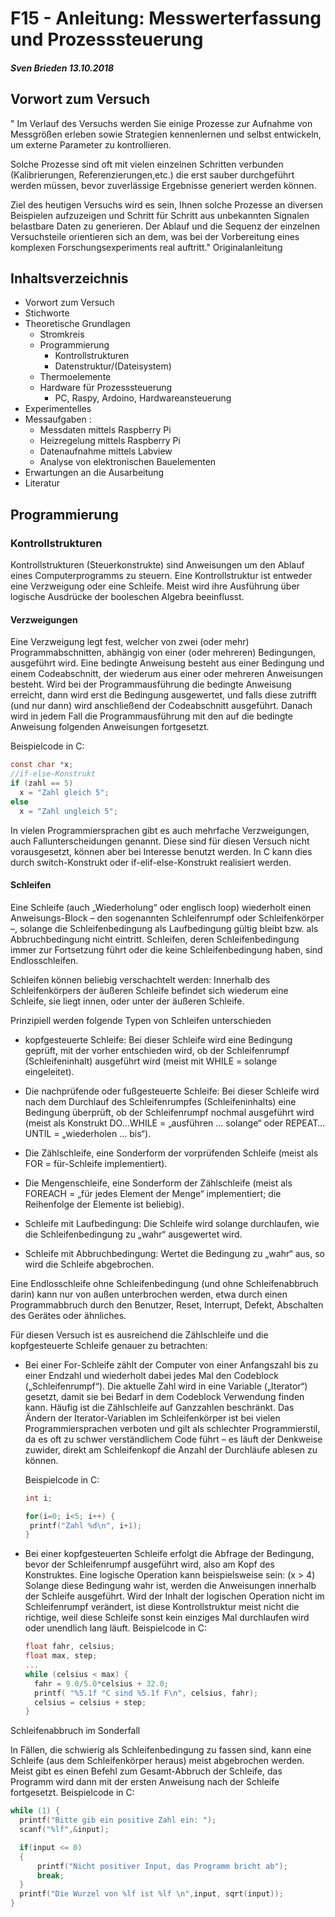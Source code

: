 # F15 - Anleitung: Messwerterfassung und Prozesssteuerung
##### Sven Brieden 13.10.2018

## Vorwort zum Versuch
"
Im Verlauf des Versuchs werden Sie einige Prozesse zur Aufnahme von Messgrößen erleben sowie Strategien kennenlernen und selbst entwickeln, um externe Parameter zu kontrollieren.

Solche Prozesse sind oft mit vielen einzelnen Schritten verbunden (Kalibrierungen, Referenzierungen,etc.) die erst sauber durchgeführt werden müssen, bevor zuverlässige Ergebnisse generiert werden können.

Ziel des heutigen Versuchs wird es sein, Ihnen solche Prozesse an diversen Beispielen aufzuzeigen und Schritt für Schritt aus unbekannten Signalen belastbare Daten zu generieren. Der Ablauf und die Sequenz der einzelnen Versuchsteile orientieren sich an dem, was bei der Vorbereitung eines komplexen Forschungsexperiments real auftritt." Originalanleitung

## Inhaltsverzeichnis
- Vorwort zum Versuch
- Stichworte
- Theoretische Grundlagen
  - Stromkreis
  - Programmierung
    - Kontrollstrukturen
    - Datenstruktur/(Dateisystem)
  - Thermoelemente
  - Hardware für Prozesssteuerung
    - PC, Raspy, Ardoino, Hardwareansteuerung
- Experimentelles
- Messaufgaben  :
  - Messdaten mittels Raspberry Pi
  - Heizregelung mittels Raspberry Pi
  - Datenaufnahme mittels Labview
  - Analyse von elektronischen Bauelementen
- Erwartungen an die Ausarbeitung
- Literatur

## Programmierung

### Kontrollstrukturen
Kontrollstrukturen (Steuerkonstrukte) sind Anweisungen um den Ablauf eines Computerprogramms zu steuern. Eine Kontrollstruktur ist entweder eine Verzweigung oder eine Schleife. Meist wird ihre Ausführung über logische Ausdrücke der booleschen Algebra beeinflusst.

#### Verzweigungen
Eine Verzweigung legt fest, welcher von zwei (oder mehr) Programmabschnitten, abhängig von einer (oder mehreren) Bedingungen, ausgeführt wird. Eine bedingte Anweisung besteht aus einer Bedingung und einem Codeabschnitt, der wiederum aus einer oder mehreren Anweisungen besteht. Wird bei der Programmausführung die bedingte Anweisung erreicht, dann wird erst die Bedingung ausgewertet, und falls diese zutrifft (und nur dann) wird anschließend der Codeabschnitt ausgeführt. Danach wird in jedem Fall die Programmausführung mit den auf die bedingte Anweisung folgenden Anweisungen fortgesetzt.

Beispielcode in C:
``` C
const char *x;
//if-else-Konstrukt
if (zahl == 5)
  x = "Zahl gleich 5";
else
  x = "Zahl ungleich 5";
```

In vielen Programmiersprachen gibt es auch mehrfache Verzweigungen, auch Fallunterscheidungen genannt. Diese sind für diesen Versuch nicht vorausgesetzt, können aber bei Interesse benutzt werden. In C kann dies durch switch-Konstrukt oder if-elif-else-Konstrukt realisiert werden.

#### Schleifen
Eine Schleife (auch „Wiederholung“ oder englisch loop) wiederholt einen Anweisungs-Block – den sogenannten Schleifenrumpf oder Schleifenkörper –, solange die Schleifenbedingung als Laufbedingung gültig bleibt bzw. als Abbruchbedingung nicht eintritt. Schleifen, deren Schleifenbedingung immer zur Fortsetzung führt oder die keine Schleifenbedingung haben, sind Endlosschleifen.

Schleifen können beliebig verschachtelt werden: Innerhalb des Schleifenkörpers der äußeren Schleife befindet sich wiederum eine Schleife, sie liegt innen, oder unter der äußeren Schleife.

Prinzipiell werden folgende Typen von Schleifen unterschieden
 - kopfgesteuerte Schleife: Bei dieser Schleife wird eine Bedingung geprüft, mit der vorher entschieden wird, ob der Schleifenrumpf (Schleifeninhalt) ausgeführt wird (meist mit WHILE = solange eingeleitet).

 - Die nachprüfende oder fußgesteuerte Schleife: Bei dieser Schleife wird nach dem Durchlauf des Schleifenrumpfes (Schleifeninhalts) eine Bedingung überprüft, ob der Schleifenrumpf nochmal ausgeführt wird (meist als Konstrukt DO…WHILE = „ausführen … solange“ oder REPEAT…UNTIL = „wiederholen … bis“).

 - Die Zählschleife, eine Sonderform der vorprüfenden Schleife (meist als FOR = für-Schleife implementiert).

 - Die Mengenschleife, eine Sonderform der Zählschleife (meist als FOREACH = „für jedes Element der Menge“ implementiert; die Reihenfolge der Elemente ist beliebig).

 - Schleife mit Laufbedingung: Die Schleife wird solange durchlaufen, wie die Schleifenbedingung zu „wahr“ ausgewertet wird.

 - Schleife mit Abbruchbedingung: Wertet die Bedingung zu „wahr“ aus, so wird die Schleife abgebrochen.

Eine Endlosschleife ohne Schleifenbedingung (und ohne Schleifenabbruch darin) kann nur von außen unterbrochen werden, etwa durch einen Programmabbruch durch den Benutzer, Reset, Interrupt, Defekt, Abschalten des Gerätes oder ähnliches.

Für diesen Versuch ist es ausreichend die Zählschleife und die kopfgesteuerte Schleife genauer zu betrachten:
  - Bei einer For-Schleife zählt der Computer von einer Anfangszahl bis zu einer Endzahl und wiederholt dabei jedes Mal den Codeblock („Schleifenrumpf“). Die aktuelle Zahl wird in eine Variable („Iterator“) gesetzt, damit sie bei Bedarf in dem Codeblock Verwendung finden kann. Häufig ist die Zählschleife auf Ganzzahlen beschränkt. Das Ändern der Iterator-Variablen im Schleifenkörper ist bei vielen Programmiersprachen verboten und gilt als schlechter Programmierstil, da es oft zu schwer verständlichem Code führt – es läuft der Denkweise zuwider, direkt am Schleifenkopf die Anzahl der Durchläufe ablesen zu können.

    Beispielcode in C:
    ``` C
    int i;

    for(i=0; i<5; i++) {
     printf("Zahl %d\n", i+1);
    }
    ```

  - Bei einer kopfgesteuerten Schleife erfolgt die Abfrage der Bedingung, bevor der Schleifenrumpf ausgeführt wird, also am Kopf des Konstruktes. Eine logische Operation kann beispielsweise sein: (x > 4) Solange diese Bedingung wahr ist, werden die Anweisungen innerhalb der Schleife ausgeführt. Wird der Inhalt der logischen Operation nicht im Schleifenrumpf verändert, ist diese Kontrollstruktur meist nicht die richtige, weil diese Schleife sonst kein einziges Mal durchlaufen wird oder unendlich lang läuft.
    Beispielcode in C:
    ``` C
    float fahr, celsius;
    float max, step;
    ...
    while (celsius < max) {
      fahr = 9.0/5.0*celsius + 32.0;
      printf( "%5.1f °C sind %5.1f F\n", celsius, fahr);
      celsius = celsius + step;
    }
    ```

Schleifenabbruch im Sonderfall

In Fällen, die schwierig als Schleifenbedingung zu fassen sind, kann eine Schleife (aus dem Schleifenkörper heraus) meist abgebrochen werden.
Meist gibt es einen Befehl zum Gesamt-Abbruch der Schleife, das Programm wird dann mit der ersten Anweisung nach der Schleife fortgesetzt.
Beispielcode in C:
``` C
while (1) {
  printf("Bitte gib ein positive Zahl ein: ");
  scanf("%lf",&input);

  if(input <= 0)
  {
      printf("Nicht positiver Input, das Programm bricht ab");
      break;
  }
  printf("Die Wurzel von %lf ist %lf \n",input, sqrt(input));
}
```

